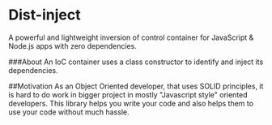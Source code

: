 # Dist-inject
A powerful and lightweight inversion of control container for JavaScript & Node.js apps with zero dependencies.

###About
An IoC container uses a class constructor to identify and inject its dependencies.

##Motivation
As an Object Oriented developer, that uses SOLID principles, it is hard to do work in bigger project in mostly "Javascript style" oriented developers. 
This library helps you write your code and also helps them to use your code without much hassle.
